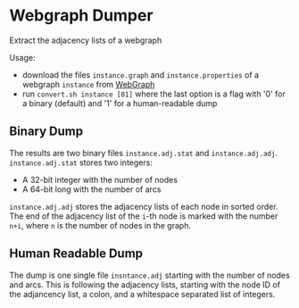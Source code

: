 # Webgraph Dumper

Extract the adjacency lists of a webgraph

Usage:
- download the files `instance.graph` and `instance.properties` of a webgraph `instance` from [WebGraph](http://law.di.unimi.it/datasets.php)
- run `convert.sh instance [01]`
where the last option is a flag with '0' for a binary (default) and '1' for a human-readable dump

## Binary Dump

The results are two binary files `instance.adj.stat` and `instance.adj.adj`.
`instance.adj.stat` stores two integers:
- A 32-bit integer with the number of nodes
- A 64-bit long with the number of arcs


`instance.adj.adj` stores the adjacency lists of each node in sorted order.
The end of the adjacency list of the `i`-th node is marked with the number `n+i`, where `n` is the number of nodes in the graph.


## Human Readable Dump
The dump is one single file `insntance.adj` 
starting with the number of nodes and arcs.
This is following the adjacency lists, starting with the node ID of the adjancency list, a colon, and a whitespace separated list of integers.
